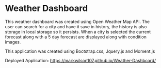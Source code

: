 # Weather Dashboard
This weather dashboard was created using Open Weather Map API. The user can search for a city and have it save in history, the history is also storage in local storage so it persists. When a city is selected the current forecast along with a 5 day forecast are displayed along with condition images.

This application was created using Bootstrap.css, Jquery.js and Moment.js

Deployed Application: https://markwilson107.github.io/Weather-Dashboard/
